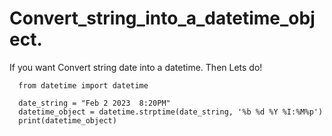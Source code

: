 # Convert_string_into_a_datetime_object.


If you want Convert string date into a datetime. Then Lets do! 

      from datetime import datetime

      date_string = "Feb 2 2023  8:20PM"
      datetime_object = datetime.strptime(date_string, '%b %d %Y %I:%M%p')
      print(datetime_object)
